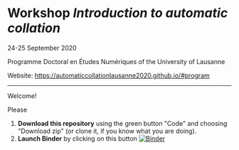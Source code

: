 # Workshop *Introduction to automatic collation*

24-25 September 2020

Programme Doctoral en Études Numériques of the University of Lausanne

Website: https://automaticcollationlausanne2020.github.io/#program

---

Welcome!

Please
1. **Download this repository** using the green button "Code" and choosing "Download zip" (or clone it, if you know what you are doing).
2. **Launch Binder** by clicking on this button
[![Binder](https://mybinder.org/badge_logo.svg)](https://mybinder.org/v2/gh/automaticCollationLausanne2020/Materials/master)


